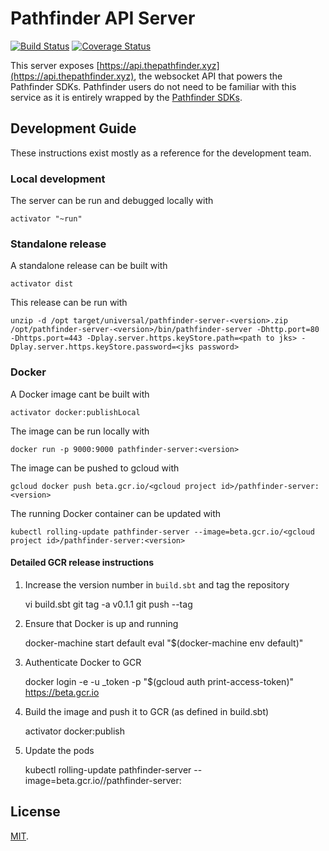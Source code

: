 # Pathfinder API Server
[![Build Status](https://travis-ci.org/CSSE497/pathfinder-server.svg?branch=dev)](https://travis-ci.org/CSSE497/pathfinder-server)
[![Coverage Status](https://coveralls.io/repos/CSSE497/pathfinder-server/badge.svg?branch=dev&service=github)](https://coveralls.io/github/CSSE497/pathfinder-server?branch=dev)

This server exposes [https://api.thepathfinder.xyz](https://api.thepathfinder.xyz), the websocket API that powers the Pathfinder SDKs. Pathfinder users do not need to be familiar with this service as it is entirely wrapped by the [Pathfinder SDKs](https://pathfinder.readme.io/docs/platform-support).


## Development Guide
These instructions exist mostly as a reference for the development team.

### Local development
The server can be run and debugged locally with

    activator "~run"

### Standalone release
A standalone release can be built with

    activator dist

This release can be run with

    unzip -d /opt target/universal/pathfinder-server-<version>.zip
    /opt/pathfinder-server-<version>/bin/pathfinder-server -Dhttp.port=80 -Dhttps.port=443 -Dplay.server.https.keyStore.path=<path to jks> -Dplay.server.https.keyStore.password=<jks password>

### Docker

A Docker image cant be built with

    activator docker:publishLocal

The image can be run locally with

    docker run -p 9000:9000 pathfinder-server:<version>

The image can be pushed to gcloud with

    gcloud docker push beta.gcr.io/<gcloud project id>/pathfinder-server:<version>

The running Docker container can be updated with

    kubectl rolling-update pathfinder-server --image=beta.gcr.io/<gcloud project id>/pathfinder-server:<version>

#### Detailed GCR release instructions

1. Increase the version number in `build.sbt` and tag the repository


    vi build.sbt
    git tag -a v0.1.1
    git push --tag

2. Ensure that Docker is up and running


    docker-machine start default
    eval "$(docker-machine env default)"

3. Authenticate Docker to GCR


    docker login -e <email> -u _token -p "$(gcloud auth print-access-token)" https://beta.gcr.io

4. Build the image and push it to GCR (as defined in build.sbt)


    activator docker:publish

5. Update the pods


    kubectl rolling-update pathfinder-server --image=beta.gcr.io/<gcloud project id>/pathfinder-server:<version>

## License

[MIT](https://raw.githubusercontent.com/CSSE497/pathfinder-server/master/LICENSE).
